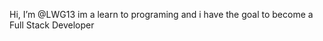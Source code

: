 Hi, I’m @LWG13
im a learn to programing and i have the goal to become a Full Stack Developer 


<!---
LWG13/LWG13 is a ✨ special ✨ repository because its `README.md` (this file) appears on your GitHub profile.
You can click the Preview link to take a look at your changes.
--->
